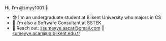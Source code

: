 Hi, I’m @smyy1001 👋 

- 😎 I'm an undergraduate student at Bilkent University who majors in CS
- 💼 I'm also a Software Consultant at SSTEK
- 📨 Reach out: ssumeyye.aacar@gmail.com || sumeyye.acar@ug.bilkent.edu.tr

<!-- ![Anurag's GitHub stats](https://github-readme-stats.vercel.app/api?username=smyy1001&show_icons=true&theme=transparent) -->
